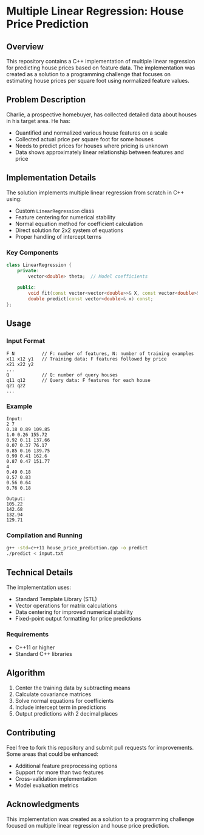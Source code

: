 # Multiple Linear Regression: House Price Prediction

## Overview
This repository contains a C++ implementation of multiple linear regression for predicting house prices based on feature data. The implementation was created as a solution to a programming challenge that focuses on estimating house prices per square foot using normalized feature values.

## Problem Description
Charlie, a prospective homebuyer, has collected detailed data about houses in his target area. He has:
- Quantified and normalized various house features on a scale
- Collected actual price per square foot for some houses
- Needs to predict prices for houses where pricing is unknown
- Data shows approximately linear relationship between features and price

## Implementation Details
The solution implements multiple linear regression from scratch in C++ using:
- Custom `LinearRegression` class
- Feature centering for numerical stability
- Normal equation method for coefficient calculation
- Direct solution for 2x2 system of equations
- Proper handling of intercept terms

### Key Components
```cpp
class LinearRegression {
    private:
        vector<double> theta;  // Model coefficients
        
    public:
        void fit(const vector<vector<double>>& X, const vector<double>& y);
        double predict(const vector<double>& x) const;
};
```

## Usage
### Input Format
```
F N          // F: number of features, N: number of training examples
x11 x12 y1   // Training data: F features followed by price
x21 x22 y2
...
Q            // Q: number of query houses
q11 q12      // Query data: F features for each house
q21 q22
...
```

### Example
```
Input:
2 7
0.18 0.89 109.85
1.0 0.26 155.72
0.92 0.11 137.66
0.07 0.37 76.17
0.85 0.16 139.75
0.99 0.41 162.6
0.87 0.47 151.77
4
0.49 0.18
0.57 0.83
0.56 0.64
0.76 0.18

Output:
105.22
142.68
132.94
129.71
```

### Compilation and Running
```bash
g++ -std=c++11 house_price_prediction.cpp -o predict
./predict < input.txt
```

## Technical Details
The implementation uses:
- Standard Template Library (STL)
- Vector operations for matrix calculations
- Data centering for improved numerical stability
- Fixed-point output formatting for price predictions

### Requirements
- C++11 or higher
- Standard C++ libraries

## Algorithm
1. Center the training data by subtracting means
2. Calculate covariance matrices
3. Solve normal equations for coefficients
4. Include intercept term in predictions
5. Output predictions with 2 decimal places

## Contributing
Feel free to fork this repository and submit pull requests for improvements. Some areas that could be enhanced:
- Additional feature preprocessing options
- Support for more than two features
- Cross-validation implementation
- Model evaluation metrics


## Acknowledgments
This implementation was created as a solution to a programming challenge focused on multiple linear regression and house price prediction.
